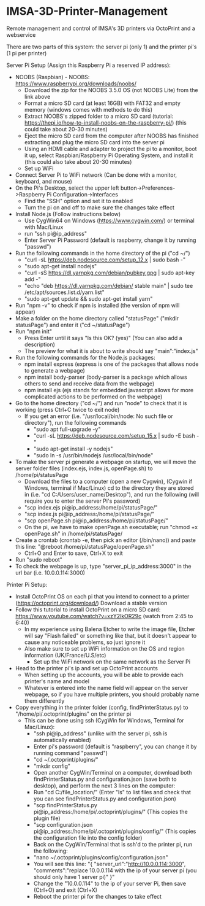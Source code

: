 # IMSA-3D-Printer-Management
Remote management and control of IMSA's 3D printers via OctoPrint and a webservice

There are two parts of this system: the server pi (only 1) and the printer pi's (1 pi per printer)

Server Pi Setup (Assign this Raspberry Pi a reserved IP address):

* NOOBS (Raspbian) - NOOBS: https://www.raspberrypi.org/downloads/noobs/
  - Download the zip for the NOOBS 3.5.0 OS (not NOOBS Lite) from the link above
  - Format a micro SD card (at least 16GB) with FAT32 and empty memory (windows comes with methods to do this)
  - Extract NOOBS's zipped folder to a micro SD card (tutorial: https://thepi.io/how-to-install-noobs-on-the-raspberry-pi/) (this could take about 20-30 minutes)
  - Eject the micro SD card from the computer after NOOBS has finished extracting and plug the micro SD card into the server pi
  - Using an HDMI cable and adapter to project the pi to a monitor, boot it up, select Raspbian/Raspberry Pi Operating System, and install it (this could also take about 20-30 minutes)
  - Set up WiFi
* Connect Server Pi to WiFi network (Can be done with a monitor, keyboard, and mouse)
* On the Pi's Desktop, select the upper left button->Preferences->Raspberry Pi Configuration->Interfaces
  - Find the "SSH" option and set it to enabled
  - Turn the pi on and off to make sure the changes take effect 
* Install Node.js (Follow instructions below)
  - Use CygWin64 on Windows (https://www.cygwin.com/) or terminal with Mac/Linux
  - run "ssh pi@ip_address"
  - Enter Server Pi Password (default is raspberry, change it by running "passwd")
* Run the following commands in the home directory of the pi ("cd ~/")
  - "curl -sL https://deb.nodesource.com/setup_12.x | sudo bash -"
  - "sudo apt-get install nodejs"
  - "curl -sS https://dl.yarnpkg.com/debian/pubkey.gpg | sudo apt-key add -"
  - "echo "deb https://dl.yarnpkg.com/debian/ stable main" | sudo tee /etc/apt/sources.list.d/yarn.list"
  - "sudo apt-get update && sudo apt-get install yarn"
* Run "npm -v" to check if npm is installed (the version of npm will appear)
* Make a folder on the home directory called "statusPage" ("mkdir statusPage") and enter it ("cd ~/statusPage")
* Run "npm init"
  - Press Enter until it says "Is this OK? (yes)" (You can also add a description)
  - The preview for what it is about to write should say "main":"index.js"
* Run the following commands for the Node.js packages: 
  - npm install express (express is one of the packages that allows node to generate a webpage)
  - npm install body-parser (body-parser is a package which allows others to send and receive data from the webpage)
  - npm install ejs (ejs stands for embedded javascript allows for more complicated actions to be performed on the webpage)
* Go to the home directory ("cd ~/") and run "node" to check that it is working (press Ctrl+C twice to exit node)
  - If you get an error (i.e. "/usr/local/bin/node: No such file or directory"), run the following commands
    - "sudo apt full-upgrade -y"
    - "curl -sL https://deb.nodesource.com/setup_15.x | sudo -E bash -"
    - "sudo apt-get install -y nodejs"
    - "sudo ln -s /usr/bin/nodejs /usr/local/bin/node"
* To make the server pi generate a webpage on startup, we will move the server folder files (index.ejs, index.js, openPage.sh) to /home/pi/statusPage
  - Download the files to a computer (open a new Cygwin), (Cygwin if Windows, terminal if Mac/Linux) cd to the directory they are stored in (i.e. "cd C:/Users/user_name/Desktop"), and run the following (will require you to enter the server Pi's password)
  - "scp index.ejs pi@ip_address:/home/pi/statusPage/"
  - "scp index.js pi@ip_address:/home/pi/statusPage/"
  - "scp openPage.sh pi@ip_address:/home/pi/statusPage/"
  - On the pi, we have to make openPage.sh executable; run "chmod +x openPage.sh" in /home/pi/statusPage/
* Create a crontab (crontab -e, then pick an editor (/bin/nano)) and paste this line: "@reboot /home/pi/statusPage/openPage.sh"
  - Ctrl+O and Enter to save, Ctrl+X to exit
* Run "sudo reboot"
* To check the webpage is up, type "server_pi_ip_address:3000" in the url bar (i.e. 10.0.0.114:3000)

Printer Pi Setup:

* Install OctoPrint OS on each pi that you intend to connect to a printer (https://octoprint.org/download/) Download a stable version
* Follow this tutorial to install OctoPrint on a micro SD card: https://www.youtube.com/watch?v=xzY2lkOR29c (watch from 2:45 to 6:40)
  - In my experience using Balena Etcher to write the image file, Etcher will say "Flash failed" or something like that, but it doesn't appear to cause any noticeable problems, so just ignore it
  - Also make sure to set up WiFi information on the OS and region information (UK/France/U.S/etc)
    - Set up the WiFi network on the same network as the Server Pi
* Head to the printer pi's ip and set up OctoPrint accounts
  - When setting up the accounts, you will be able to provide each printer's name and model
  - Whatever is entered into the name field will appear on the server webpage, so if you have multiple printers, you should probably name them differently
* Copy everything in the printer folder (config, findPrinterStatus.py) to "/home/pi/.octoprint/plugins" on the printer pi
  - This can be done using ssh (CygWin for Windows, Terminal for Mac/Linux):
    - "ssh pi@ip_address" (unlike with the server pi, ssh is automatically enabled)
    - Enter pi's password (default is "raspberry", you can change it by running command "passwd")
    - "cd ~/.octoprint/plugins/"
    - "mkdir config"
    - Open another CygWin/Terminal on a computer, download both findPrinterStatus.py and configuration.json (save both to desktop), and perform the next 3 lines on the computer:
    - Run "cd C:/file_location/" (Enter "ls" to list files and check that you can see findPrinterStatus.py and configuration.json)
    - "scp findPrinterStatus.py pi@ip_address:/home/pi/.octoprint/plugins/" (This copies the plugin file)
    - "scp configuration.json pi@ip_address:/home/pi/.octoprint/plugins/config/" (This copies the configuration file into the config folder)
    - Back on the CygWin/Terminal that is ssh'd to the printer pi, run the following:
    - "nano ~/.octoprint/plugins/config/configuration.json"
    - You will see this line: "{ "server_url":"http://10.0.0.114:3000", "comments":"replace 10.0.0.114 with the ip of your server pi (you should only have 1 server pi)" }"
    - Change the "10.0.0.114" to the ip of your server Pi, then save (Ctrl+O) and exit (Ctrl+X)
    - Reboot the printer pi for the changes to take effect
